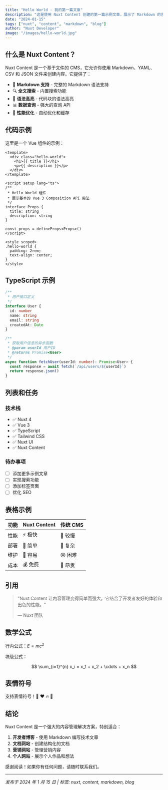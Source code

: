 ```yaml
---
title: "Hello World - 我的第一篇文章"
description: "这是使用 Nuxt Content 创建的第一篇示例文章，展示了 Markdown 的各种功能。"
date: "2024-01-15"
tags: ["nuxt", "content", "markdown", "blog"]
author: "Nuxt Developer"
image: "/images/hello-world.jpg"
---
```


## 什么是 Nuxt Content？

Nuxt Content 是一个基于文件的 CMS，它允许你使用 Markdown、YAML、CSV 和 JSON 文件来创建内容。它提供了：

- 📝 **Markdown 支持** - 完整的 Markdown 语法支持
- 🔍 **全文搜索** - 内置搜索功能
- 🎨 **语法高亮** - 代码块的语法高亮
- 📊 **数据查询** - 强大的查询 API
- 🚀 **性能优化** - 自动优化和缓存

## 代码示例

这里是一个 Vue 组件的示例：

```vue
<template>
  <div class="hello-world">
    <h1>{{ title }}</h1>
    <p>{{ description }}</p>
  </div>
</template>

<script setup lang="ts">
/**
 * Hello World 组件
 * 展示基本的 Vue 3 Composition API 用法
 */
interface Props {
  title: string
  description: string
}

const props = defineProps<Props>()
</script>

<style scoped>
.hello-world {
  padding: 2rem;
  text-align: center;
}
</style>
```

## TypeScript 示例

```typescript
/**
 * 用户接口定义
 */
interface User {
  id: number
  name: string
  email: string
  createdAt: Date
}

/**
 * 获取用户信息的异步函数
 * @param userId 用户ID
 * @returns Promise<User>
 */
async function fetchUser(userId: number): Promise<User> {
  const response = await fetch(`/api/users/${userId}`)
  return response.json()
}
```

## 列表和任务

### 技术栈

- ✅ Nuxt 4
- ✅ Vue 3
- ✅ TypeScript
- ✅ Tailwind CSS
- ✅ Nuxt UI
- ✅ Nuxt Content

### 待办事项

- [ ] 添加更多示例文章
- [ ] 实现搜索功能
- [ ] 添加标签页面
- [ ] 优化 SEO

## 表格示例

| 功能 | Nuxt Content | 传统 CMS |
| ---- | ------------ | -------- |
| 性能 | ⚡ 极快      | 🐌 较慢  |
| 部署 | 🚀 简单      | 🔧 复杂  |
| 维护 | 💚 容易      | 😰 困难  |
| 成本 | 💰 免费      | 💸 昂贵  |

## 引用

> "Nuxt Content 让内容管理变得简单而强大。它结合了开发者友好的体验和出色的性能。"
>
> — Nuxt 团队

## 数学公式

行内公式：$E = mc^2$

块级公式：

$$
\sum_{i=1}^{n} x_i = x_1 + x_2 + \cdots + x_n
$$

## 表情符号

支持表情符号！:rocket: :heart: :fire: :100:

## 结论

Nuxt Content 是一个强大的内容管理解决方案，特别适合：

1. **开发者博客** - 使用 Markdown 编写技术文章
2. **文档网站** - 创建结构化的文档
3. **营销网站** - 管理营销内容
4. **个人网站** - 展示个人作品和想法

感谢阅读！如果你有任何问题，请随时联系我们。

---

_发布于 2024 年 1 月 15 日 | 标签: nuxt, content, markdown, blog_
